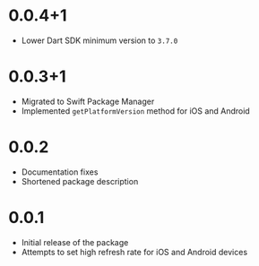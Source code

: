 # 0.0.4+1

* Lower Dart SDK minimum version to `3.7.0`

# 0.0.3+1

* Migrated to Swift Package Manager
* Implemented `getPlatformVersion` method for iOS and Android

# 0.0.2

* Documentation fixes
* Shortened package description

# 0.0.1

* Initial release of the package
* Attempts to set high refresh rate for iOS and Android devices
